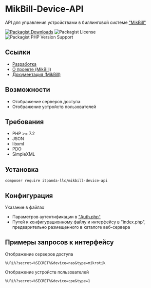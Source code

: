# MikBill-Device-API

API для управления устройствами в биллинговой системе ["MikBill"](https://mikbill.pro)

[![Packagist Downloads](https://img.shields.io/packagist/dt/itpanda-llc/mikbill-device-api)](https://packagist.org/packages/itpanda-llc/mikbill-device-api/stats)
![Packagist License](https://img.shields.io/packagist/l/itpanda-llc/mikbill-device-api)
![Packagist PHP Version Support](https://img.shields.io/packagist/php-v/itpanda-llc/mikbill-device-api)

## Ссылки

* [Разработка](https://github.com/itpanda-llc)
* [О проекте (MikBill)](https://mikbill.pro)
* [Документация (MikBill)](https://wiki.mikbill.pro)

## Возможности

* Отображение серверов доступа
* Отображение устройств пользователей

## Требования

* PHP >= 7.2
* JSON
* libxml
* PDO
* SimpleXML

## Установка

```shell script
composer require itpanda-llc/mikbill-device-api
```

## Конфигурация

Указание в файлах

* Параметров аутентификации в ["Auth.php"](src/Auth.php)
* Путей к [конфигурационному файлу](https://wiki.mikbill.pro/billing/config_file) и интерфейсу в ["index.php"](examples/www/mikbill/admin/api/device/index.php), предварительно размещенного в каталоге веб-сервера

## Примеры запросов к интерфейсу

Отображение серверов доступа

```text
%URL%?secret=%SECRET%&device=nas&type=mikrotik
```

Отображение устройств пользователей

```text
%URL%?secret=%SECRET%&device=cpe&type=1
```
